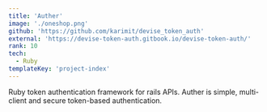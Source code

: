 ```yaml
---
title: 'Auther'
image: './oneshop.png'
github: 'https://github.com/karimit/devise_token_auth'
external: 'https://devise-token-auth.gitbook.io/devise-token-auth/'
rank: 10
tech:
  - Ruby
templateKey: 'project-index'
---
```


Ruby token authentication framework for rails APIs.
Auther is simple, multi-client and secure token-based authentication.